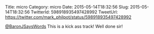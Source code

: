 Title: micro
Category: micro
Date: 2015-05-14T18:32:56
Slug: 2015-05-14T18:32:56
TwitterId: 598918935497428992
TweetUrl: https://twitter.com/mark_philpot/status/598918935497428992

[@BaronJSaysWords](https://twitter.com/BaronJSaysWords) This is a kick ass track! Well done sir!